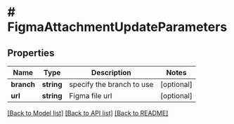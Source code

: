 # # FigmaAttachmentUpdateParameters

## Properties

Name | Type | Description | Notes
------------ | ------------- | ------------- | -------------
**branch** | **string** | specify the branch to use | [optional] 
**url** | **string** | Figma file url | [optional] 

[[Back to Model list]](../../README.md#documentation-for-models) [[Back to API list]](../../README.md#documentation-for-api-endpoints) [[Back to README]](../../README.md)


